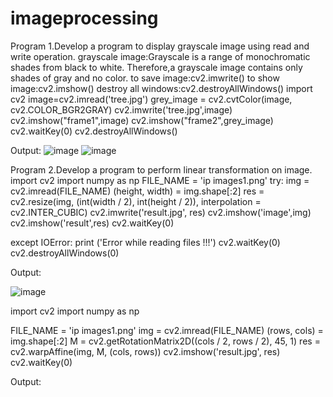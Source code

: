 # imageprocessing
Program 1.Develop a program to display grayscale image using read and write operation.
grayscale image:Grayscale is a range of monochromatic shades from black to white.
Therefore,a grayscale image contains only shades of gray and no color.
to save image:cv2.imwrite()
to show image:cv2.imshow()
destroy all windows:cv2.destroyAllWindows()
import cv2
image=cv2.imread('tree.jpg')
grey_image = cv2.cvtColor(image, cv2.COLOR_BGR2GRAY) 
cv2.imwrite('tree.jpg',image)
cv2.imshow("frame1",image)
cv2.imshow("frame2",grey_image)
cv2.waitKey(0)
cv2.destroyAllWindows()

Output:
![image](https://user-images.githubusercontent.com/72430475/104425483-949ee100-5535-11eb-8f7f-0b15e6080524.png)
![image](https://user-images.githubusercontent.com/72430475/104425732-dfb8f400-5535-11eb-9779-f648d9a0b838.png)

Program 2.Develop a program to perform linear transformation on image.
import cv2
import numpy as np
FILE_NAME = 'ip images1.png'
try: 
    img = cv2.imread(FILE_NAME) 
   (height, width) = img.shape[:2] 
    res = cv2.resize(img, (int(width / 2), int(height / 2)), interpolation = cv2.INTER_CUBIC) 
    cv2.imwrite('result.jpg', res) 
    cv2.imshow('image',img)
    cv2.imshow('result',res)
    cv2.waitKey(0)
  
except IOError: 
    print ('Error while reading files !!!')
    cv2.waitKey(0)
    cv2.destroyAllWindows(0)

Output:

![image](https://user-images.githubusercontent.com/72430475/104427156-c6b14280-5537-11eb-80be-3fff0cdd5c75.png)

import cv2 
import numpy as np 
  
FILE_NAME = 'ip images1.png'
img = cv2.imread(FILE_NAME) 
(rows, cols) = img.shape[:2] 
M = cv2.getRotationMatrix2D((cols / 2, rows / 2), 45, 1) 
res = cv2.warpAffine(img, M, (cols, rows)) 
cv2.imshow('result.jpg', res) 
cv2.waitKey(0)

Output:

